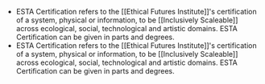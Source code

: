 - ESTA Certification refers to the [[Ethical Futures Institute]]'s certification of a system, physical or information, to be [[Inclusively Scaleable]] across ecological, social, technological and artistic domains. ESTA Certification can be given in parts and degrees.
- ESTA Certification refers to the [[Ethical Futures Institute]]'s certification of a system, physical or information, to be [[Inclusively Scaleable]] across ecological, social, technological and artistic domains. ESTA Certification can be given in parts and degrees.
